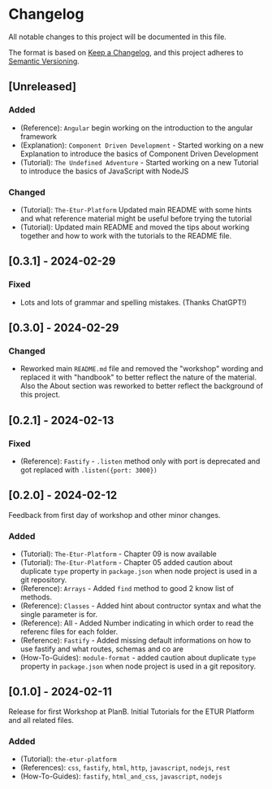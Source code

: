 # Changelog

All notable changes to this project will be documented in this file.

The format is based on [Keep a Changelog](https://keepachangelog.com/en/1.0.0/),
and this project adheres to [Semantic Versioning](https://semver.org/spec/v2.0.0.html).

## [Unreleased]

### Added 
- (Reference): `Angular` begin working on the introduction to the angular framework
- (Explanation): `Component Driven Development` - Started working on a new Explanation to introduce the basics of Component Driven Development
- (Tutorial): `The Undefined Adventure` - Started working on a new Tutorial to introduce the basics of JavaScript with NodeJS

### Changed

- (Tutorial): `The-Etur-Platform` Updated main README with some hints and what reference material might be useful before trying the tutorial
- (Tutorial): Updated main README and moved the tips about working together and how to work with the tutorials to the README file.


## [0.3.1] - 2024-02-29

### Fixed

- Lots and lots of grammar and spelling mistakes. (Thanks ChatGPT!)

## [0.3.0] - 2024-02-29

### Changed

- Reworked main `README.md` file and removed the "workshop" wording and replaced it with "handbook" to better reflect the nature of the material. Also the About section was reworked to better reflect the background of this project.

## [0.2.1] - 2024-02-13

### Fixed

- (Reference): `Fastify` - `.listen` method only with port is deprecated and got replaced with `.listen({port: 3000})`

## [0.2.0] - 2024-02-12

Feedback from first day of workshop and other minor changes.

### Added

- (Tutorial): `The-Etur-Platform` - Chapter 09 is now available
- (Tutorial): `The-Etur-Platform` - Chapter 05 added caution about duplicate `type` property in `package.json` when node project is used in a git repository.
- (Reference): `Arrays` - Added `find` method to good 2 know list of methods.
- (Reference): `Classes` - Added hint about contructor syntax and what the single parameter is for.
- (Reference): All - Added Number indicating in which order to read the referenc files for each folder.
- (Reference): `Fastify` - Added missing default informations on how to use fastify and what routes, schemas and co are
- (How-To-Guides): `module-format` - added caution about duplicate `type` property in `package.json` when node project is used in a git repository.

### 

## [0.1.0] - 2024-02-11 

Release for first Workshop at PlanB. Initial Tutorials for the ETUR Platform and all related files.

### Added

- (Tutorial): `the-etur-platform`
- (References): `css`, `fastify`, `html`, `http`, `javascript`, `nodejs`, `rest`
- (How-To-Guides): `fastify`, `html_and_css`, `javascript`, `nodejs`